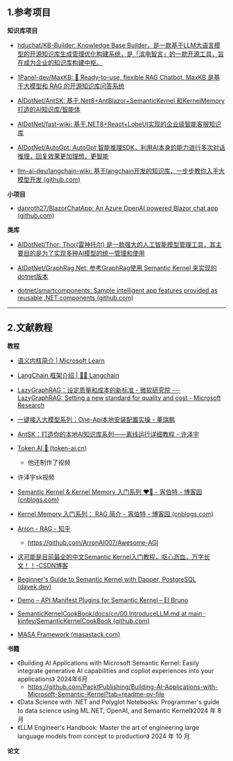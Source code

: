 ## 1.参考项目

**知识库项目**

- [hduchat/KB-Builder: Knowledge Base Builder，是一款基于LLM大语言模型的开源知识库生成管理优化构建系统，是「滨电智言」的一款开源工具，旨在成为企业的知识库构建中枢。](https://github.com/hduchat/KB-Builder)

- [1Panel-dev/MaxKB: 💬 Ready-to-use, flexible RAG Chatbot. MaxKB 是基于大模型和 RAG 的开源知识库问答系统](https://github.com/1Panel-dev/MaxKB)
- [AIDotNet/AntSK: 基于.Net8+AntBlazor+SemanticKernel 和KernelMemory 打造的AI知识库/智能体](https://github.com/AIDotNet/AntSK)
- [AIDotNet/fast-wiki: 基于.NET8+React+LobeUI实现的企业级智能客服知识库](https://github.com/AIDotNet/fast-wiki)
- [AIDotNet/AutoGpt: AutoGpt 智能推理SDK，利用AI本身的能力进行多次对话推理，回复效果更加理想，更智能](https://github.com/AIDotNet/AutoGpt)

- [llm-ai-dev/langchain-wiki: 基于langchain开发的知识库，一步步教你入手大模型开发 (github.com)](https://github.com/llm-ai-dev/langchain-wiki)



**小项目**

- [danroth27/BlazorChatApp: An Azure OpenAI powered Blazor chat app (github.com)](https://github.com/danroth27/BlazorChatApp)



**类库**

- [AIDotNet/Thor: Thor(雷神托尔) 是一款强大的人工智能模型管理工具，其主要目的是为了实现多种AI模型的统一管理和使用](https://github.com/AIDotNet/Thor)
- [AIDotNet/GraphRag.Net: 参考GraphRag使用 Semantic Kernel 来实现的dotnet版本](https://github.com/AIDotNet/GraphRag.Net)

- [dotnet/smartcomponents: Sample intelligent app features provided as reusable .NET components (github.com)](https://github.com/dotnet/smartcomponents)

























****

## 2.文献教程

**教程**

- [语义内核简介 | Microsoft Learn](https://learn.microsoft.com/zh-cn/semantic-kernel/overview/)
- [LangChain 框架介绍 | 🦜️🔗 Langchain](https://docs.langchain.com.cn/docs/introduction/)

- [LazyGraphRAG：设定质量和成本的新标准 - 微软研究院 --- LazyGraphRAG: Setting a new standard for quality and cost - Microsoft Research](https://www.microsoft.com/en-us/research/blog/lazygraphrag-setting-a-new-standard-for-quality-and-cost/)
- [一键接入大模型系列：One-Api本地安装配置实操 - 董瑞鹏](https://www.cnblogs.com/ruipeng/p/18176042)
- [AntSK：打造你的本地AI知识库系列——离线运行详细教程 - 许泽宇](https://www.cnblogs.com/xuzeyu/p/18049860)

- [Token AI 🤖 (token-ai.cn)](https://token-ai.cn/docs/ai-agent/index)
  - 他还制作了视频

- 许泽宇sk视频
- [Semantic Kernel & Kernel Memory 入门系列 ❤️‍🔥 - 宵伯特 - 博客园 (cnblogs.com)](https://www.cnblogs.com/xbotter/p/semantic_kernel_introduction.html)
- [Kernel Memory 入门系列： RAG 简介 - 宵伯特 - 博客园 (cnblogs.com)](https://www.cnblogs.com/xbotter/p/kernel_memory_rag.html)
- [Arron - RAG - 知乎](https://www.zhihu.com/column/c_1728347655808483328)
  - https://github.com/ArronAI007/Awesome-AGI

- [这可能是目前最全的中文Semantic Kernel入门教程，呕心沥血，万字长文！！-CSDN博客](https://blog.csdn.net/sd7o95o/article/details/135984882)

- [Beginner's Guide to Semantic Kernel with Dapper, PostgreSQL (davek.dev)](https://davek.dev/beginners-guide-to-semantic-kernel-with-dapper-postgresql-and-pgvector-in-c)
- [Demo – API Manifest Plugins for Semantic Kernel – El Bruno](https://elbruno.com/2024/05/08/demo-api-manifest-plugins-for-semantic-kernel/)

- [SemanticKernelCookBook/docs/cn/00.IntroduceLLM.md at main · kinfey/SemanticKernelCookBook (github.com)](https://github.com/kinfey/SemanticKernelCookBook/blob/main/docs/cn/00.IntroduceLLM.md)

- [MASA Framework (masastack.com)](https://docs.masastack.com/framework/concepts/overview#mecha)





**书籍**

- 《Building AI Applications with Microsoft Semantic Kernel: Easily integrate generative AI capabilities and copilot experiences into your applications》 2024年6月
  - https://github.com/PacktPublishing/Building-AI-Applications-with-Microsoft-Semantic-Kernel?tab=readme-ov-file
- 《Data Science with .NET and Polyglot Notebooks: Programmer's guide to data science using ML.NET, OpenAI, and Semantic Kernel》2024 年 8 月
- 《LLM Engineer's Handbook: Master the art of engineering large language models from concept to production》 2024 年 10 月



**论文**

























